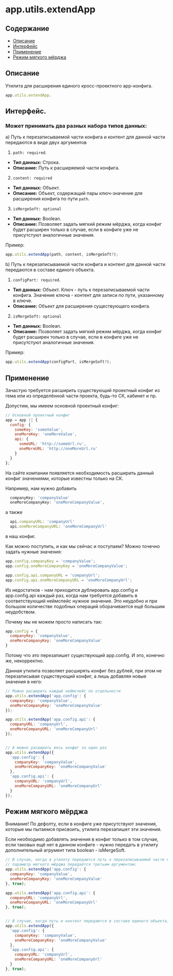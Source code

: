 # app.utils.extendApp

## Содержание
+ [Описание](https://github.com/j-u-p-iter/apress-application/blob/master/docs/utils/extend_app.md#Описание)
+ [Интерфейс](https://github.com/j-u-p-iter/apress-application/blob/master/docs/utils/extend_app.md#Интерфейс)
+ [Применение](https://github.com/j-u-p-iter/apress-application/blob/master/docs/utils/extend_app.md#Применение)
+ [Режим мягкого мёрджа](https://github.com/j-u-p-iter/apress-application/blob/master/docs/utils/extend_app.md#Режим-мягкого-мёрджа)

## Описание
Утилита для расширения единого кросс-проектного app-конфига.

```javascript
app.utils.extendApp.
`````

## Интерфейс.

### Может принимать два разных набора типов данных:

a) Путь к перезаписываемой части конфига и контент для данной части передаются в виде двух аргументов

1. `path: required`.

+ **Тип данных:** Строка.
+ **Описание:** Путь к расширяемой части конфига.

2. `content: required`

+ **Тип данных:** Объект.
+ **Описание:** Объект, содержащий пары ключ-значение для расширения конфига по пути `path`.

3. `isMergeSoft: optional`

+ **Тип данных:** Boolean.
+ **Описание:** Позволяет задать мягкий режим мёрджа, когда конфиг будет расширен только в случае, если в конфиге уже не присутстуют аналогичные значения.

Пример:

```javascript
app.utils.extendApp(path, content, isMergeSoft?);
````


b) Путь к перезаписываемой части конфига и контент для данной части передаются в составе единого объекта.

1. `configPart: required`.

+ **Тип данных:** Объект. Ключ - путь к перезаписываемой части конфига. Значение ключа - контент для записи по пути, указанному в ключе.
+ **Описание:** Объект для расширения существующего конфига.

2. `isMergeSoft: optional`

+ **Тип данных:** Boolean.
+ **Описание:** Позволяет задать мягкий режим мёрджа, когда конфиг будет расширен только в случае, если в конфиге уже не присутстуют аналогичные значения.

Пример:

```javascript
app.utils.extendApp(configPart, isMergeSoft?);
````

## Применение

Зачастую требуется расширить существующий проектный конфиг из гема или из определённой части проекта,
будь-то СК, кабинет и пр.

Допустим, мы имеем основной проектный конфиг:

```javascript
// Основной проектный конфиг
app = app || {
  config: {
    someKey: 'someValue',
    oneMoreKey: 'oneMoreValue',
    api: {
      someURL: 'http://someUrl.ru',
      oneMoreURL: 'http://oneMoreUrl.ru'
    }
  }
};
````

На сайте компании появляется необходимость расширить данный конфиг значениями,
которые известны только на СК.

Например, нам нужно добавить
````javascript
  companyKey: 'companyValue'
  oneMoreCompanyKey: 'oneMoreCompanyValue',
````

а также
````javascript
  api.companyURL: 'companyUrl'
  api.oneMoreCompanyURL: 'oneMoreCompanyUrl'
````

в наш конфиr.

Как можно поступить, и как мы сейчас и поступаем? Можно точечно задать нужные значения:

````javascript
app.config.companyKey = 'companyValue';
app.config.oneMoreCompanyKey = 'oneMoreCompanyValue';

app.config.api.companyURL = 'companyUrl';
app.config.api.oneMoreCompanyURL = 'oneMoreCompanyUrl';
````

Из недостатков - нам приходится дублировать app.config и app.config.api каждый раз, когда нам требуется добавить в
соответствующий неймспейс нужное значение. Это неудобно и при большом количестве подобных операций оборачивается ещё большим неудобством.

Почему мы не можем просто написать так:

`````javascript
app.config = {
  companyKey: 'companyValue',
  oneMoreCompanyKey: 'oneMoreCompanyValue'
}
`````

Потому что это перезапишет существующий app.config. И это, конечно же, некорректно.

Данная утилита позволяет расширять конфиг без дублей, при этом не перезаписывая существующий конфиг, а лишь добавляя новые значения в него:

```javascript
// Можно расширить каждый неймспейс по отдельности
app.utils.extendApp('app.config': {
  companyKey: 'companyValue',
  oneMoreCompanyKey: 'oneMoreCompanyValue'
});

app.utils.extendApp('app.config.api': {
  companyURL: 'companyUrl',
  oneMoreCompanyURL: 'oneMoreCompanyUrl'
});


// А можно расширить весь конфиг за один раз
app.utils.extendApp({
  'app.config': {
    companyKey: 'companyValue',
    oneMoreCompanyKey: 'oneMoreCompanyValue'
  },
  'app.config.api': {
    companyURL: 'companyUrl',
    oneMoreCompanyURL: 'oneMoreCompanyUrl'
  }
});
```````

## Режим мягкого мёрджа

Внимание! По дефолту, если в конфиге уже присутствуют значения, которые мы пытаемся присвоить, утилита перезапишет эти значения.

Если необходимо добавлять значения в конфиг только в том случае, если таковых ещё нет в данном конфиге - нужно передать в утилиту
дополнительный агрумент типа boolean - isMergeSoft.


```javascript
// В случае, когда в утилиту передаются путь к перезаписываемой части конфига и контент для данной части в виде двух аргументов,
// параметр мягкого мёрджа передаётся третьим аргументом:
app.utils.extendApp('app.config': {
  companyKey: 'companyValue',
  oneMoreCompanyKey: 'oneMoreCompanyValue'
}, true);

app.utils.extendApp('app.config.api': {
  companyURL: 'companyUrl',
  oneMoreCompanyURL: 'oneMoreCompanyUrl'
}, true);


// В случае, когда путь и контент передаются в составе единого объекта, параметр мягкого мёрджа передаётся вторым аргументом:
app.utils.extendApp({
  'app.config': {
    companyKey: 'companyValue',
    oneMoreCompanyKey: 'oneMoreCompanyValue'
  },
  'app.config.api': {
    companyURL: 'companyUrl',
    oneMoreCompanyURL: 'oneMoreCompanyUrl'
  }
}, true);
```````
